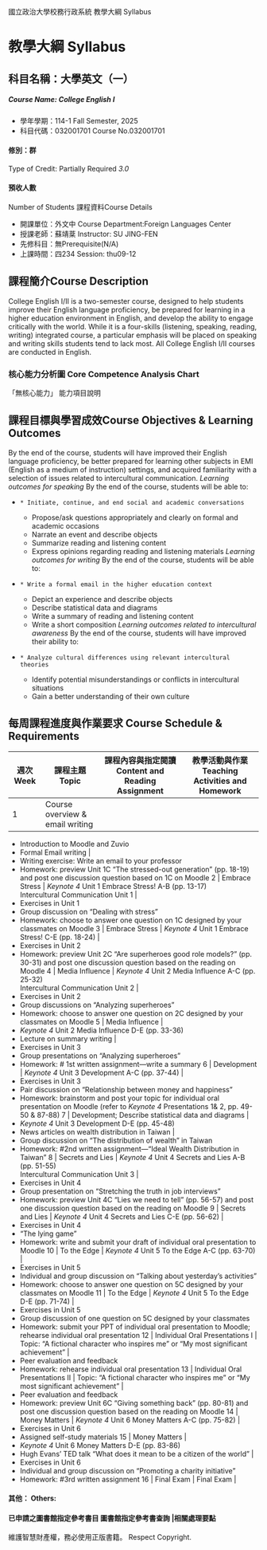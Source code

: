 國立政治大學校務行政系統 教學大綱 Syllabus
# 教學大綱 Syllabus
##  科目名稱：大學英文（一） 
#####  Course Name: College English I
  * 學年學期：114-1 Fall Semester, 2025 
  * 科目代碼：032001701 Course No.032001701
#### 修別：群
Type of Credit: Partially Required 
_3.0_
#### 預收人數
Number of Students
課程資料Course Details
  * 開課單位：外文中 Course Department:Foreign Languages Center 
  * 授課老師：蘇靖棻 Instructor: SU JING-FEN 
  * 先修科目：無Prerequisite(N/A)
  * 上課時間：四234 Session: thu09-12
##  課程簡介Course Description
College English I/II is a two-semester course, designed to help students improve their English language proficiency, be prepared for learning in a higher education environment in English, and develop the ability to engage critically with the world. While it is a four-skills (listening, speaking, reading, writing) integrated course, a particular emphasis will be placed on speaking and writing skills students tend to lack most. All College English I/II courses are conducted in English.
###  核心能力分析圖 Core Competence Analysis Chart
「無核心能力」 
能力項目說明
##  課程目標與學習成效Course Objectives & Learning Outcomes 
By the end of the course, students will have improved their English language proficiency, be better prepared for learning other subjects in EMI (English as a medium of instruction) settings, and acquired familiarity with a selection of issues related to intercultural communication.
_Learning outcomes for speaking_
By the end of the course, students will be able to:
  *     * Initiate, continue, and end social and academic conversations
    * Propose/ask questions appropriately and clearly on formal and academic occasions
    * Narrate an event and describe objects
    * Summarize reading and listening content 
    * Express opinions regarding reading and listening materials 
_Learning outcomes for writing_
By the end of the course, students will be able to:
  *     * Write a formal email in the higher education context
    * Depict an experience and describe objects
    * Describe statistical data and diagrams 
    * Write a summary of reading and listening content
    * Write a short composition 
_Learning outcomes related to intercultural awareness_
By the end of the course, students will have improved their ability to:
  *     * Analyze cultural differences using relevant intercultural theories
    * Identify potential misunderstandings or conflicts in intercultural situations
    * Gain a better understanding of their own culture
##  每周課程進度與作業要求 Course Schedule & Requirements
週次 Week |  課程主題 Topic |  課程內容與指定閱讀 Content and Reading Assignment |  教學活動與作業 Teaching Activities and Homework  
---|---|---|---  
1 |  Course overview & email writing | 
  * Introduction to Moodle and Zuvio
  * Formal Email writing
| 
  * Writing exercise: Write an email to your professor
  * Homework: preview Unit 1C “The stressed-out generation” (pp. 18-19) and post one discussion question based on 1C on Moodle
2 | Embrace Stress |  _Keynote 4_ Unit 1 Embrace Stress! A-B (pp. 13-17)  
Intercultural Communication Unit 1 | 
  * Exercises in Unit 1
  * Group discussion on “Dealing with stress”
  * Homework: choose to answer one question on 1C designed by your classmates on Moodle
3 | Embrace Stress |  _Keynote 4_ Unit 1 Embrace Stress! C-E (pp. 18-24) | 
  * Exercises in Unit 2
  * Homework: preview Unit 2C “Are superheroes good role models?” (pp. 30-31) and post one discussion question based on the reading on Moodle
4 | Media Influence |  _Keynote 4_ Unit 2 Media Influence A-C (pp. 25-32)  
Intercultural Communication Unit 2 | 
  * Exercises in Unit 2
  * Group discussions on “Analyzing superheroes”
  * Homework: choose to answer one question on 2C designed by your classmates on Moodle
5 | Media Influence | 
  * _Keynote 4_ Unit 2 Media Influence D-E (pp. 33-36)
  * Lecture on summary writing
| 
  * Exercises in Unit 3
  * Group presentations on “Analyzing superheroes”
  * Homework: # 1st written assignment—write a summary
6 | Development |  _Keynote 4_ Unit 3 Development A-C (pp. 37-44) | 
  * Exercises in Unit 3
  * Pair discussion on “Relationship between money and happiness”
  * Homework: brainstorm and post your topic for individual oral presentation on Moodle (refer to  _Keynote 4_ Presentations 1& 2, pp. 49-50 & 87-88)
7 |  Development; Describe statistical data and diagrams | 
  * _Keynote 4_ Unit 3 Development D-E (pp. 45-48)
  * News articles on wealth distribution in Taiwan
| 
  * Group discussion on “The distribution of wealth” in Taiwan
  * Homework: #2nd written assignment—“Ideal Wealth Distribution in Taiwan”
8 |  Secrets and Lies |  _Keynote 4_ Unit 4 Secrets and Lies A-B (pp. 51-55)  
Intercultural Communication Unit 3 | 
  * Exercises in Unit 4
  * Group presentation on “Stretching the truth in job interviews”
  * Homework: preview Unit 4C “Lies we need to tell” (pp. 56-57) and post one discussion question based on the reading on Moodle
9 | Secrets and Lies |  _Keynote 4_ Unit 4 Secrets and Lies C-E (pp. 56-62) | 
  * Exercises in Unit 4
  * “The lying game”
  * Homework: write and submit your draft of individual oral presentation to Moodle
10 | To the Edge |  _Keynote 4_ Unit 5 To the Edge A-C (pp. 63-70) | 
  * Exercises in Unit 5
  * Individual and group discussion on “Talking about yesterday’s activities”
  * Homework: choose to answer one question on 5C designed by your classmates on Moodle
11 | To the Edge |  _Keynote 4_ Unit 5 To the Edge D-E (pp. 71-74) | 
  * Exercises in Unit 5
  * Group discussion of one question on 5C designed by your classmates
  * Homework: submit your PPT of individual oral presentation to Moodle; rehearse individual oral presentation
12 | Individual Oral Presentations I |  Topic: “A fictional character who inspires me” or “My most significant achievement” | 
  * Peer evaluation and feedback
  * Homework: rehearse individual oral presentation
13 | Individual Oral Presentations II |  Topic: “A fictional character who inspires me” or “My most significant achievement” | 
  * Peer evaluation and feedback
  * Homework: preview Unit 6C “Giving something back” (pp. 80-81) and post one discussion question based on the reading on Moodle
14 | Money Matters |  _Keynote 4_ Unit 6 Money Matters A-C (pp. 75-82) | 
  * Exercises in Unit 6
  * Assigned self-study materials
15 | Money Matters | 
  * _Keynote 4_ Unit 6 Money Matters D-E (pp. 83-86)
  * Hugh Evans’ TED talk “What does it mean to be a citizen of the world”
| 
  * Exercises in Unit 6
  * Individual and group discussion on “Promoting a charity initiative”
  * Homework: #3rd written assignment
16 |  Final Exam |  Final Exam |   
####  其他： Others:
####  已申請之圖書館指定參考書目  圖書館指定參考書查詢 |相關處理要點
維護智慧財產權，務必使用正版書籍。 Respect Copyright.
